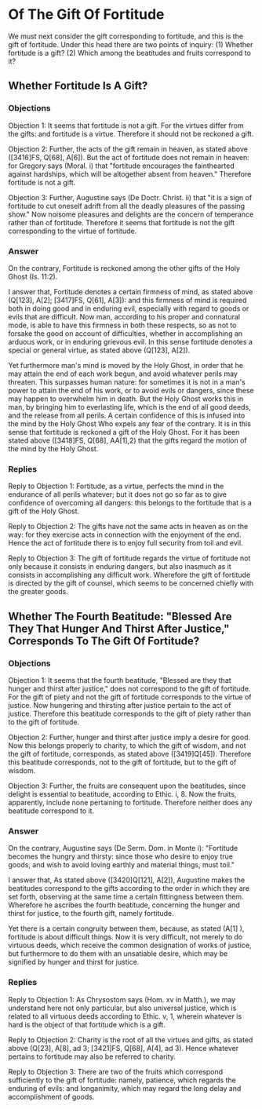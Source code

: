 # Of The Gift Of Fortitude

We must next consider the gift corresponding to fortitude, and this is the gift of fortitude. Under this head there are two points of inquiry:
(1) Whether fortitude is a gift?
(2) Which among the beatitudes and fruits correspond to it?
## Whether Fortitude Is A Gift?

### Objections

Objection 1: It seems that fortitude is not a gift. For the virtues differ from the gifts: and fortitude is a virtue. Therefore it should not be reckoned a gift.

Objection 2: Further, the acts of the gift remain in heaven, as stated above ([3416]FS, Q[68], A[6]). But the act of fortitude does not remain in heaven: for Gregory says (Moral. i) that "fortitude encourages the fainthearted against hardships, which will be altogether absent from heaven." Therefore fortitude is not a gift.

Objection 3: Further, Augustine says (De Doctr. Christ. ii) that "it is a sign of fortitude to cut oneself adrift from all the deadly pleasures of the passing show." Now noisome pleasures and delights are the concern of temperance rather than of fortitude. Therefore it seems that fortitude is not the gift corresponding to the virtue of fortitude.

### Answer

On the contrary, Fortitude is reckoned among the other gifts of the Holy Ghost (Is. 11:2).

I answer that, Fortitude denotes a certain firmness of mind, as stated above (Q[123], A[2]; [3417]FS, Q[61], A[3]): and this firmness of mind is required both in doing good and in enduring evil, especially with regard to goods or evils that are difficult. Now man, according to his proper and connatural mode, is able to have this firmness in both these respects, so as not to forsake the good on account of difficulties, whether in accomplishing an arduous work, or in enduring grievous evil. In this sense fortitude denotes a special or general virtue, as stated above (Q[123], A[2]).

Yet furthermore man's mind is moved by the Holy Ghost, in order that he may attain the end of each work begun, and avoid whatever perils may threaten. This surpasses human nature: for sometimes it is not in a man's power to attain the end of his work, or to avoid evils or dangers, since these may happen to overwhelm him in death. But the Holy Ghost works this in man, by bringing him to everlasting life, which is the end of all good deeds, and the release from all perils. A certain confidence of this is infused into the mind by the Holy Ghost Who expels any fear of the contrary. It is in this sense that fortitude is reckoned a gift of the Holy Ghost. For it has been stated above ([3418]FS, Q[68], AA[1],2) that the gifts regard the motion of the mind by the Holy Ghost.

### Replies

Reply to Objection 1: Fortitude, as a virtue, perfects the mind in the endurance of all perils whatever; but it does not go so far as to give confidence of overcoming all dangers: this belongs to the fortitude that is a gift of the Holy Ghost.

Reply to Objection 2: The gifts have not the same acts in heaven as on the way: for they exercise acts in connection with the enjoyment of the end. Hence the act of fortitude there is to enjoy full security from toil and evil.

Reply to Objection 3: The gift of fortitude regards the virtue of fortitude not only because it consists in enduring dangers, but also inasmuch as it consists in accomplishing any difficult work. Wherefore the gift of fortitude is directed by the gift of counsel, which seems to be concerned chiefly with the greater goods.
## Whether The Fourth Beatitude: "Blessed Are They That Hunger And Thirst After Justice," Corresponds To The Gift Of Fortitude?

### Objections

Objection 1: It seems that the fourth beatitude, "Blessed are they that hunger and thirst after justice," does not correspond to the gift of fortitude. For the gift of piety and not the gift of fortitude corresponds to the virtue of justice. Now hungering and thirsting after justice pertain to the act of justice. Therefore this beatitude corresponds to the gift of piety rather than to the gift of fortitude.

Objection 2: Further, hunger and thirst after justice imply a desire for good. Now this belongs properly to charity, to which the gift of wisdom, and not the gift of fortitude, corresponds, as stated above ([3419]Q[45]). Therefore this beatitude corresponds, not to the gift of fortitude, but to the gift of wisdom.

Objection 3: Further, the fruits are consequent upon the beatitudes, since delight is essential to beatitude, according to Ethic. i, 8. Now the fruits, apparently, include none pertaining to fortitude. Therefore neither does any beatitude correspond to it.

### Answer

On the contrary, Augustine says (De Serm. Dom. in Monte i): "Fortitude becomes the hungry and thirsty: since those who desire to enjoy true goods, and wish to avoid loving earthly and material things, must toil."

I answer that, As stated above ([3420]Q[121], A[2]), Augustine makes the beatitudes correspond to the gifts according to the order in which they are set forth, observing at the same time a certain fittingness between them. Wherefore he ascribes the fourth beatitude, concerning the hunger and thirst for justice, to the fourth gift, namely fortitude.

Yet there is a certain congruity between them, because, as stated (A[1] ), fortitude is about difficult things. Now it is very difficult, not merely to do virtuous deeds, which receive the common designation of works of justice, but furthermore to do them with an unsatiable desire, which may be signified by hunger and thirst for justice.

### Replies

Reply to Objection 1: As Chrysostom says (Hom. xv in Matth.), we may understand here not only particular, but also universal justice, which is related to all virtuous deeds according to Ethic. v, 1, wherein whatever is hard is the object of that fortitude which is a gift.

Reply to Objection 2: Charity is the root of all the virtues and gifts, as stated above (Q[23], A[8], ad 3; [3421]FS, Q[68], A[4], ad 3). Hence whatever pertains to fortitude may also be referred to charity.

Reply to Objection 3: There are two of the fruits which correspond sufficiently to the gift of fortitude: namely, patience, which regards the enduring of evils: and longanimity, which may regard the long delay and accomplishment of goods.
